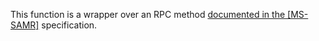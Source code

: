 This function is a wrapper over an RPC method [documented in the [MS-SAMR]](https://learn.microsoft.com/en-us/openspecs/windows_protocols/ms-samr/d91271c6-7b2e-4194-9927-8fabfa429f90) specification.
